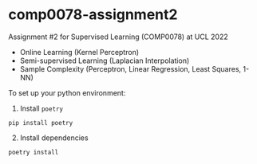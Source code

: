 # comp0078-assignment2

Assignment #2 for Supervised Learning (COMP0078) at UCL 2022

- Online Learning (Kernel Perceptron)
- Semi-supervised Learning (Laplacian Interpolation)
- Sample Complexity (Perceptron, Linear Regression, Least Squares, 1-NN)

To set up your python environment:

1. Install `poetry`

```shell
pip install poetry
```

2. Install dependencies

```shell
poetry install
```
